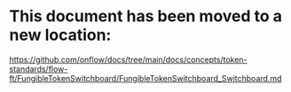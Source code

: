 # This document has been moved to a new location:

https://github.com/onflow/docs/tree/main/docs/concepts/token-standards/flow-ft/FungibleTokenSwitchboard/FungibleTokenSwitchboard_Switchboard.md
